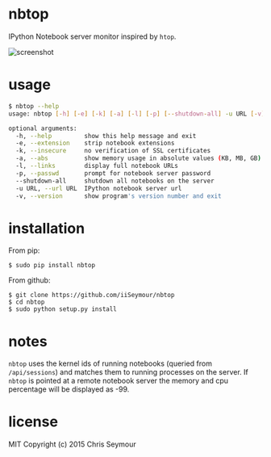 nbtop
=====

IPython Notebook server monitor inspired by `htop`.

![screenshot](https://raw.githubusercontent.com/iiSeymour/nbtop/master/screenshot.png)

usage
=====

```bash
$ nbtop --help
usage: nbtop [-h] [-e] [-k] [-a] [-l] [-p] [--shutdown-all] -u URL [-v]

optional arguments:
  -h, --help         show this help message and exit
  -e, --extension    strip notebook extensions
  -k, --insecure     no verification of SSL certificates
  -a, --abs          show memory usage in absolute values (KB, MB, GB)
  -l, --links        display full notebook URLs
  -p, --passwd       prompt for notebook server password
  --shutdown-all     shutdown all notebooks on the server
  -u URL, --url URL  IPython notebook server url
  -v, --version      show program's version number and exit
```

installation
============

From pip:

    $ sudo pip install nbtop

From github:

    $ git clone https://github.com/iiSeymour/nbtop
    $ cd nbtop
    $ sudo python setup.py install

notes
=====

`nbtop` uses the kernel ids of running notebooks (queried from `/api/sessions`)
and matches them to running processes on the server. If `nbtop` is pointed at a
remote notebook server the memory and cpu percentage will be displayed as -99.

license
=======

MIT Copyright (c) 2015 Chris Seymour
